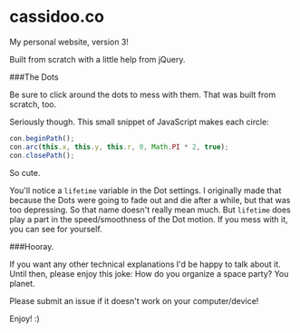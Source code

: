 cassidoo.co
==============

My personal website, version 3!

Built from scratch with a little help from jQuery.

###The Dots

Be sure to click around the dots to mess with them. That was built from scratch, too.

Seriously though.  This small snippet of JavaScript makes each circle:

```js
con.beginPath();
con.arc(this.x, this.y, this.r, 0, Math.PI * 2, true);
con.closePath();
```

So cute.

You'll notice a `lifetime` variable in the Dot settings.
I originally made that because the Dots were going to fade out and die after a while, but that was too depressing.  So that name doesn't really mean much.
But `lifetime` does play a part in the speed/smoothness of the Dot motion.  If you mess with it, you can see for yourself.

###Hooray.

If you want any other technical explanations I'd be happy to talk about it.  Until then, please enjoy this joke: How do you organize a space party? You planet.

Please submit an issue if it doesn't work on your computer/device!

Enjoy! :)